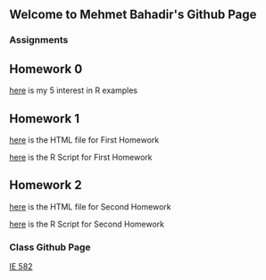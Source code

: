 ## Welcome to Mehmet Bahadir's Github Page


### Assignments



## Homework 0

[here](files\example_homework_0.html) is my 5 interest in R examples 

## Homework 1

[here](Homework1\Homework_1.html) is the HTML file for First Homework

[here](Homework1\Homework_1.r) is the R Script for First Homework

## Homework 2 

[here](Homework2\Homework_2.html) is the HTML file for Second Homework

[here](Homework2\Homework_2.r) is the R Script for Second Homework


### Class Github Page

[IE 582](https://github.com/BU-IE-582)
